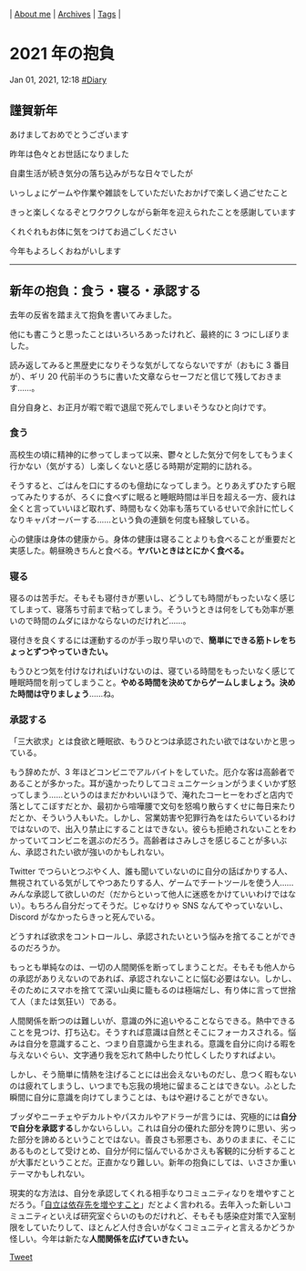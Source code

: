 | [About me](https://franknyro.github.io/blog/) | [Archives](https://franknyro.github.io/blog/archives) | [Tags](https://franknyro.github.io/blog/tags) |

# 2021 年の抱負
Jan 01, 2021, 12:18 [#Diary](https://franknyro.github.io/blog/tags/diary)

## 謹賀新年
あけましておめでとうございます

昨年は色々とお世話になりました

自粛生活が続き気分の落ち込みがちな日々でしたが

いっしょにゲームや作業や雑談をしていただいたおかげで楽しく過ごせたこと

きっと楽しくなるぞとワクワクしながら新年を迎えられたことを感謝しています

くれぐれもお体に気をつけてお過ごしください

今年もよろしくおねがいします

---

## 新年の抱負：食う・寝る・承認する
去年の反省を踏まえて抱負を書いてみました。

他にも書こうと思ったことはいろいろあったけれど、最終的に 3 つにしぼりました。

読み返してみると黒歴史になりそうな気がしてならないですが（おもに 3 番目が）、ギリ 20 代前半のうちに書いた文章ならセーフだと信じて残しておきます……。

自分自身と、お正月が暇で暇で退屈で死んでしまいそうなひと向けです。

### 食う
高校生の頃に精神的に参ってしまって以来、鬱々とした気分で何をしてもうまく行かない（気がする）し楽しくないと感じる時期が定期的に訪れる。

そうすると、ごはんを口にするのも億劫になってしまう。とりあえずひたすら眠ってみたりするが、ろくに食べずに眠ると睡眠時間は半日を超える一方、疲れは全くと言っていいほど取れず、時間もなく効率も落ちているせいで余計に忙しくなりキャパオーバーする……という負の連鎖を何度も経験している。

心の健康は身体の健康から。身体の健康は寝ることよりも食べることが重要だと実感した。朝昼晩きちんと食べる。**ヤバいときはとにかく食べる。**

### 寝る
寝るのは苦手だ。そもそも寝付きが悪いし、どうしても時間がもったいなく感じてしまって、寝落ち寸前まで粘ってしまう。そういうときは何をしても効率が悪いので時間のムダにほかならないのだけれど……。

寝付きを良くするには運動するのが手っ取り早いので、**簡単にできる筋トレをちょっとずつやっていきたい。**

もうひとつ気を付けなければいけないのは、寝ている時間をもったいなく感じて睡眠時間を削ってしまうこと。**やめる時間を決めてからゲームしましょう。決めた時間は守りましょう**……ね。

### 承認する
「三大欲求」とは食欲と睡眠欲、もうひとつは承認されたい欲ではないかと思っている。

もう辞めたが、3 年ほどコンビニでアルバイトをしていた。厄介な客は高齢者であることが多かった。耳が遠かったりしてコミュニケーションがうまくいかず怒ってしまう……というのはまだかわいいほうで、淹れたコーヒーをわざと店内で落としてこぼすだとか、最初から喧嘩腰で文句を怒鳴り散らすくせに毎日来たりだとか、そういう人もいた。しかし、営業妨害や犯罪行為をはたらいているわけではないので、出入り禁止にすることはできない。彼らも拒絶されないことをわかっていてコンビニを選ぶのだろう。高齢者はさみしさを感じることが多いぶん、承認されたい欲が強いのかもしれない。

Twitter でつらいとつぶやく人、誰も聞いていないのに自分の話ばかりする人、無視されている気がしてやつあたりする人、ゲームでチートツールを使う人……みんな承認して欲しいのだ（だからといって他人に迷惑をかけていいわけではない）。もちろん自分だってそうだ。じゃなけりゃ SNS なんてやっていないし、Discord がなかったらきっと死んでいる。

どうすれば欲求をコントロールし、承認されたいという悩みを捨てることができるのだろうか。

もっとも単純なのは、一切の人間関係を断ってしまうことだ。そもそも他人からの承認がありえないのであれば、承認されないことに悩む必要はない。しかし、そのためにスマホを捨てて深い山奥に籠もるのは極端だし、有り体に言って世捨て人（または気狂い）である。

人間関係を断つのは難しいが、意識の外に追いやることならできる。熱中できることを見つけ、打ち込む。そうすれば意識は自然とそこにフォーカスされる。悩みは自分を意識すること、つまり自意識から生まれる。意識を自分に向ける暇を与えないぐらい、文字通り我を忘れて熱中したり忙しくしたりすればよい。

しかし、そう簡単に情熱を注げることには出会えないものだし、息つく暇もないのは疲れてしまうし、いつまでも忘我の境地に留まることはできない。ふとした瞬間に自分に意識を向けてしまうことは、もはや避けることができない。

ブッダやニーチェやデカルトやパスカルやアドラーが言うには、究極的には**自分で自分を承認する**しかないらしい。これは自分の優れた部分を誇りに思い、劣った部分を諦めるということではない。善良さも邪悪さも、ありのままに、そこにあるものとして受けとめ、自分が何に悩んでいるかさえも客観的に分析することが大事だということだ。正直かなり難しい。新年の抱負にしては、いささか重いテーマかもしれない。

現実的な方法は、自分を承認してくれる相手なりコミュニティなりを増やすことだろう。「[自立は依存先を増やすこと](https://www.tokyo-jinken.or.jp/publication/tj_56_interview.html)」だとよく言われる。去年入った新しいコミュニティといえば研究室ぐらいのものだけれど、そもそも感染症対策で入室制限をしていたりして、ほとんど人付き合いがなくコミュニティと言えるかどうか怪しい。今年は新たな**人間関係を広げていきたい。**

<a href="https://twitter.com/share?ref_src=twsrc%5Etfw" class="twitter-share-button" data-text="2021 年の抱負 |" data-url="https://franknyro.github.io/blog/archives/202101011218/">Tweet</a><script async src="https://platform.twitter.com/widgets.js" charset="utf-8"></script>

